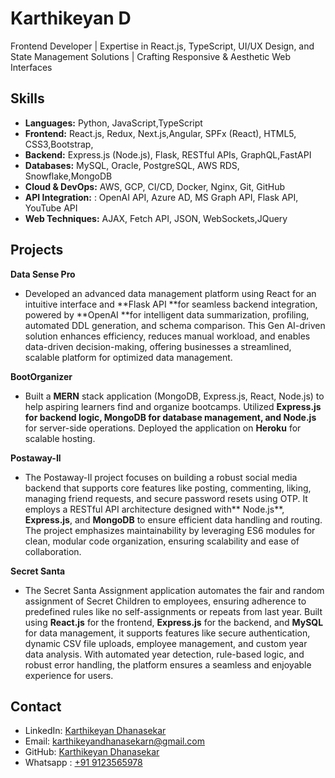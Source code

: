 # Karthikeyan D
Frontend Developer | Expertise in React.js, TypeScript, UI/UX Design, and State Management Solutions | Crafting Responsive & Aesthetic Web Interfaces

## Skills

- **Languages:** Python, JavaScript,TypeScript
- **Frontend:**  React.js, Redux,  Next.js,Angular, SPFx (React), HTML5, CSS3,Bootstrap,
- **Backend:** Express.js (Node.js), Flask, RESTful APIs, GraphQL,FastAPI
- **Databases:** MySQL, Oracle, PostgreSQL, AWS RDS, Snowflake,MongoDB
- **Cloud & DevOps:**  AWS, GCP, CI/CD, Docker, Nginx, Git, GitHub
- **API Integration:** : OpenAI API, Azure AD, MS Graph API, Flask API, YouTube API
- **Web Techniques:** AJAX, Fetch API, JSON, WebSockets,JQuery

## Projects

**Data Sense Pro**
  - Developed an advanced data management platform using React for an intuitive interface and **Flask API **for seamless backend integration, powered by **OpenAI **for intelligent data summarization, profiling, automated DDL generation, and schema comparison. This Gen AI-driven solution enhances efficiency, reduces manual workload, and enables data-driven decision-making, offering businesses a streamlined, scalable platform for optimized data management.

**BootOrganizer**
- Built a **MERN** stack application (MongoDB, Express.js, React, Node.js) to help aspiring learners find and organize bootcamps. Utilized **Express.js **for backend logic, **MongoDB** for database management, and** Node.js** for server-side operations. Deployed the application on **Heroku** for scalable hosting.

**Postaway-Il**
- The Postaway-Il project focuses on building a robust social media backend that supports core features like posting, commenting, liking, managing friend requests, and secure password resets using OTP. It employs a RESTful API architecture designed with** Node.js**, **Express.js**, and **MongoDB** to ensure efficient data handling and routing. The project emphasizes maintainability by leveraging ES6 modules for clean, modular code organization, ensuring scalability and ease of collaboration.

**Secret Santa**
- The Secret Santa Assignment application automates the fair and random assignment of Secret Children to employees, ensuring adherence to predefined rules like no self-assignments or repeats from last year. Built using **React.js** for the frontend, **Express.js** for the backend, and **MySQL** for data management, it supports features like secure authentication, dynamic CSV file uploads, employee management, and custom year data analysis. With automated year detection, rule-based logic, and robust error handling, the platform ensures a seamless and enjoyable experience for users.

## Contact

- LinkedIn: [Karthikeyan Dhanasekar](https://www.linkedin.com/in/karthikeyan-dhanasekar/)
- Email: [karthikeyandhanasekarn@gmail.com](mailto:karthikeyandhanasekarn@gmail.com)
- GitHub: [Karthikeyan Dhanasekar](https://github.com/karthikeyandhanasekar)
- Whatsapp : [+91 9123565978](tel:+919123565978) 
